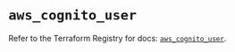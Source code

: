# `aws_cognito_user`

Refer to the Terraform Registry for docs: [`aws_cognito_user`](https://registry.terraform.io/providers/hashicorp/aws/5.74.0/docs/resources/cognito_user).
